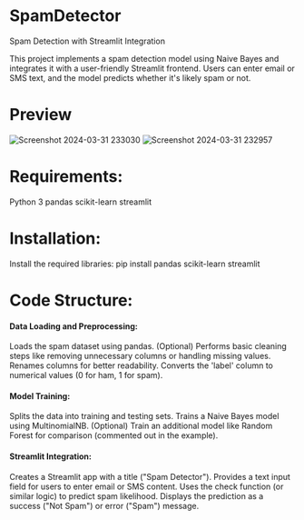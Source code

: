 
# SpamDetector
Spam Detection with Streamlit Integration

This project implements a spam detection model using Naive Bayes and integrates it with a user-friendly Streamlit frontend. Users can enter email or SMS text, and the model predicts whether it's likely spam or not.

# Preview

![Screenshot 2024-03-31 233030](https://github.com/yashgv/SpamDetector/assets/130405230/4f5a969e-3e6a-4c20-acdc-4018f3bcbab4)
![Screenshot 2024-03-31 232957](https://github.com/yashgv/SpamDetector/assets/130405230/50aa7379-b4d0-45e1-9b72-3130be36699d)

# Requirements:
Python 3
pandas
scikit-learn
streamlit

# Installation:
Install the required libraries: pip install pandas scikit-learn streamlit


# Code Structure:
<h4>Data Loading and Preprocessing:</h1>
Loads the spam dataset using pandas.
(Optional) Performs basic cleaning steps like removing unnecessary columns or handling missing values.
Renames columns for better readability.
Converts the 'label' column to numerical values (0 for ham, 1 for spam).

<h4>Model Training:</h4>
Splits the data into training and testing sets.
Trains a Naive Bayes model using MultinomialNB.
(Optional) Train an additional model like Random Forest for comparison (commented out in the example).

<h4>Streamlit Integration:</h4>
Creates a Streamlit app with a title ("Spam Detector").
Provides a text input field for users to enter email or SMS content.
Uses the check function (or similar logic) to predict spam likelihood.
Displays the prediction as a success ("Not Spam") or error ("Spam") message.
